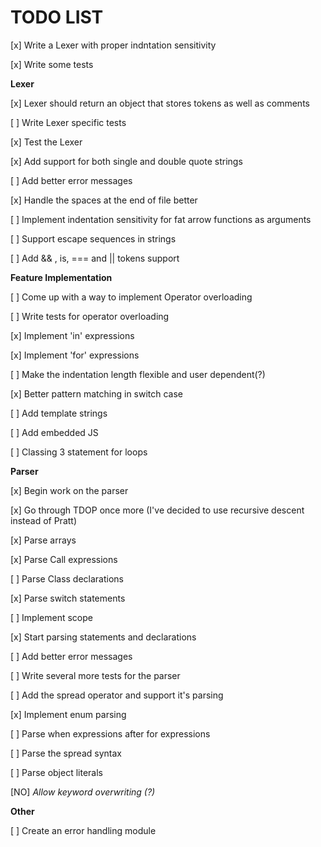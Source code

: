 # TODO LIST

[x] Write a Lexer with proper indntation sensitivity

[x] Write some tests

**Lexer**

[x] Lexer should return an object that stores tokens as well as comments

[ ] Write Lexer specific tests

[x] Test the Lexer

[x] Add support for both single and double quote strings

[ ] Add better error messages

[x] Handle the spaces at the end of file better

[ ] Implement indentation sensitivity for fat arrow functions as arguments

[ ] Support escape sequences in strings

[ ] Add && , is, === and || tokens support

**Feature Implementation**

[ ] Come up with a way to implement Operator overloading

[ ] Write tests for operator overloading

[x] Implement 'in' expressions

[x] Implement 'for' expressions

[ ] Make the indentation length flexible and user dependent(?)

[x] Better pattern matching in switch case

[ ] Add template strings

[ ] Add embedded JS

[ ] Classing 3 statement for loops

**Parser**

[x] Begin work on the parser

[x] Go through TDOP once more (I've decided to use recursive descent instead of Pratt)

[x] Parse arrays

[x] Parse Call expressions

[ ] Parse Class declarations

[x] Parse switch statements

[ ] Implement scope

[x] Start parsing statements and declarations

[ ] Add better error messages

<!-- [ ] Come up with a way to add operator overloading (There won't be any) -->

[ ] Write several more tests for the parser

[ ] Add the spread operator and support it's parsing

[x] Implement enum parsing

[ ] Parse when expressions after for expressions

[ ] Parse the spread syntax

[ ] Parse object literals

[NO] _Allow keyword overwriting (?)_

**Other**

[ ] Create an error handling module
